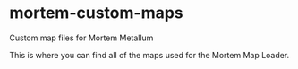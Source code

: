 # mortem-custom-maps
Custom map files for Mortem Metallum

This is where you can find all of the maps used for the Mortem Map Loader.

